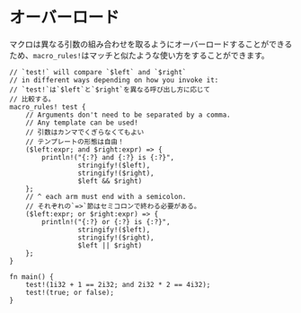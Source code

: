 <!--
# Overload
-->
# オーバーロード

<!--
Macros can be overloaded to accept different combinations of arguments. 
In that regard, `macro_rules!` can work similarly to a match block:
-->
マクロは異なる引数の組み合わせを取るようにオーバーロードすることができるため、`macro_rules!`はマッチと似たような使い方をすることができます。

```rust,editable
// `test!` will compare `$left` and `$right`
// in different ways depending on how you invoke it:
// `test!`は`$left`と`$right`を異なる呼び出し方に応じて
// 比較する。
macro_rules! test {
    // Arguments don't need to be separated by a comma.
    // Any template can be used!
    // 引数はカンマでくぎらなくてもよい
    // テンプレートの形態は自由！
    ($left:expr; and $right:expr) => {
        println!("{:?} and {:?} is {:?}",
                 stringify!($left),
                 stringify!($right),
                 $left && $right)
    };
    // ^ each arm must end with a semicolon.
    // それぞれの`=>`節はセミコロンで終わる必要がある。
    ($left:expr; or $right:expr) => {
        println!("{:?} or {:?} is {:?}",
                 stringify!($left),
                 stringify!($right),
                 $left || $right)
    };
}

fn main() {
    test!(1i32 + 1 == 2i32; and 2i32 * 2 == 4i32);
    test!(true; or false);
}
```
